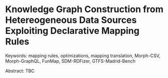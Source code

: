 # Knowledge Graph Construction from Hetereogeneous Data Sources Exploiting Declarative Mapping Rules

Keywords: mapping rules, optimizations, mapping translation, Morph-CSV, Morph-GraphQL, FunMap, SDM-RDFizer, GTFS-Madrid-Bench


Abstract: TBC
